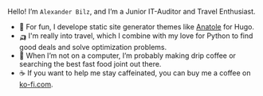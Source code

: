 Hello! I’m `Alexander Bilz`, and I’m a Junior IT-Auditor and Travel Enthusiast.

- 🌈 For fun, I develope static site generator themes like [Anatole](https://github.com/lxndrblz/anatole) for Hugo.
- 🛺 I'm really into travel, which I combine with my love for Python to find good deals and solve optimization problems.
- 🍱 When I’m not on a computer, I’m probably making drip coffee or searching the best fast food joint out there.
- ☕ If you want to help me stay caffeinated, you can buy me a coffee on [ko-fi.com](https://ko-fi.com/lxndrblz).

